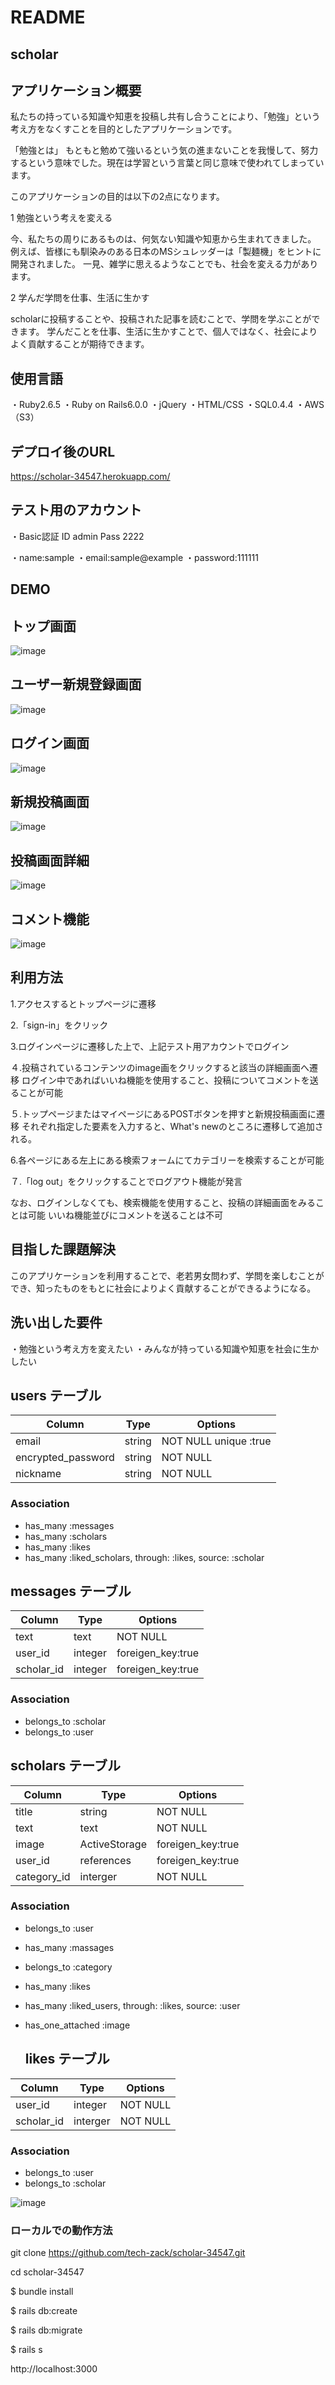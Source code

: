 # README

## scholar

## アプリケーション概要
私たちの持っている知識や知恵を投稿し共有し合うことにより、「勉強」という考え方をなくすことを目的としたアプリケーションです。

「勉強とは」
もともと勉めて強いるという気の進まないことを我慢して、努力するという意味でした。現在は学習という言葉と同じ意味で使われてしまっています。

このアプリケーションの目的は以下の2点になります。

1 勉強という考えを変える

今、私たちの周りにあるものは、何気ない知識や知恵から生まれてきました。
例えば、皆様にも馴染みのある日本のMSシュレッダーは「製麺機」をヒントに開発されました。
一見、雑学に思えるようなことでも、社会を変える力があります。

2 学んだ学問を仕事、生活に生かす

scholarに投稿することや、投稿された記事を読むことで、学問を学ぶことができます。
学んだことを仕事、生活に生かすことで、個人ではなく、社会によりよく貢献することが期待できます。

## 使用言語
・Ruby2.6.5
・Ruby on Rails6.0.0
・jQuery
・HTML/CSS
・SQL0.4.4
・AWS（S3）

## デプロイ後のURL
 https://scholar-34547.herokuapp.com/

## テスト用のアカウント
・Basic認証 ID admin Pass 2222

・name:sample
・email:sample@example
・password:111111

## DEMO
## トップ画面
![image](https://user-images.githubusercontent.com/78070415/114346937-2bb01f00-9b9f-11eb-868e-6d7057046606.png)

## ユーザー新規登録画面
![image](https://user-images.githubusercontent.com/78070415/114347051-57cba000-9b9f-11eb-9267-6177798618ee.png)

## ログイン画面
![image](https://user-images.githubusercontent.com/78070415/114347225-95c8c400-9b9f-11eb-84a3-89cca7f338cc.png)

## 新規投稿画面
![image](https://user-images.githubusercontent.com/78070415/114348652-c90c5280-9ba1-11eb-83a4-e71da3c50ee4.png)

## 投稿画面詳細
![image](https://user-images.githubusercontent.com/78070415/114347589-20112800-9ba0-11eb-8e64-45213de0bdb4.png)

## コメント機能
![image](https://user-images.githubusercontent.com/78070415/114347899-b3e2f400-9ba0-11eb-8584-20ab20286c72.png)

## 利用方法
1.アクセスするとトップページに遷移 

2.「sign-in」をクリック  

3.ログインページに遷移した上で、上記テスト用アカウントでログイン

４.投稿されているコンテンツのimage画をクリックすると該当の詳細画面へ遷移
ログイン中であればいいね機能を使用すること、投稿についてコメントを送ることが可能

５.トップページまたはマイページにあるPOSTボタンを押すと新規投稿画面に遷移
それぞれ指定した要素を入力すると、What's newのところに遷移して追加される。

6.各ページにある左上にある検索フォームにてカテゴリーを検索することが可能

７.「log out」をクリックすることでログアウト機能が発言

なお、ログインしなくても、検索機能を使用すること、投稿の詳細画面をみることは可能
いいね機能並びにコメントを送ることは不可

## 目指した課題解決
このアプリケーションを利用することで、老若男女問わず、学問を楽しむことができ、知ったものをもとに社会によりよく貢献することができるようになる。

## 洗い出した要件
・勉強という考え方を変えたい
・みんなが持っている知識や知恵を社会に生かしたい

## users テーブル

| Column             | Type   | Options                 |
| ------------------ | ------ | ----------------------- |
| email              | string |  NOT NULL unique :true  |
| encrypted_password | string |  NOT NULL               |
| nickname           | string |  NOT NULL               |

### Association

- has_many :messages
- has_many :scholars
- has_many :likes
- has_many :liked_scholars, through: :likes, source: :scholar

## messages テーブル

| Column        | Type     | Options           |
| ------------- | -------- | ----------------- |
| text          | text     |  NOT NULL         |
| user_id       | integer  | foreigen_key:true |
| scholar_id    | integer  | foreigen_key:true |

### Association

- belongs_to :scholar
- belongs_to :user

## scholars テーブル

| Column      | Type          | Options             |
| ----------- | ------------- | ------------------- |
| title       | string        |  NOT NULL           |
| text        | text          |  NOT NULL           |
| image       | ActiveStorage | foreigen_key:true   |
| user_id     | references    | foreigen_key:true   |
| category_id | interger      |  NOT NULL           |

### Association

- belongs_to :user
- has_many :massages
- belongs_to :category
- has_many :likes
- has_many :liked_users, through: :likes, source: :user
- has_one_attached :image
  
  ## likes テーブル

| Column      | Type          | Options             |
| ----------- | ------------- | ------------------- |
| user_id     | integer       |  NOT NULL           |
| scholar_id  | interger      |  NOT NULL           |


### Association

- belongs_to :user
- belongs_to :scholar

![image](https://user-images.githubusercontent.com/78070415/112110468-458cc080-8bf6-11eb-8b57-2737e2fe7901.png)

### ローカルでの動作方法
git clone https://github.com/tech-zack/scholar-34547.git

cd scholar-34547

$ bundle install 

$ rails db:create 

$ rails db:migrate 

$ rails s 

 http://localhost:3000